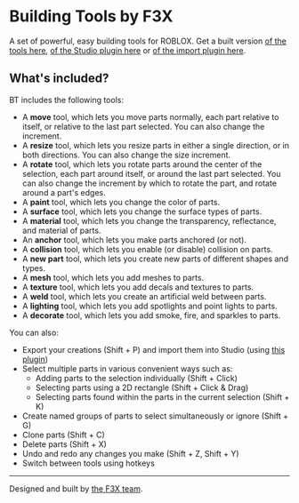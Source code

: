 Building Tools by F3X
=========================
A set of powerful, easy building tools for ROBLOX. Get a built version [of the tools here](http://www.roblox.com/Building-Tools-by-F3X-item?id=142785488), [of the Studio plugin here](http://www.roblox.com/Building-Tools-by-F3X-Plugin-item?id=144950355) or [of the import plugin here](http://www.roblox.com/Import-from-Building-Tools-by-F3X-item?id=142485815).

## What's included?
BT includes the following tools:
  -  A __move__ tool, which lets you move parts normally, each part relative to itself, or relative to the last part selected. You can also change the increment.
  -  A __resize__ tool, which lets you resize parts in either a single direction, or in both directions. You can also change the size increment.
  -  A __rotate__ tool, which lets you rotate parts around the center of the selection, each part around itself, or around the last part selected. You can also change the increment by which to rotate the part, and rotate around a part's edges.
  -  A __paint__ tool, which lets you change the color of parts.
  -  A __surface__ tool, which lets you change the surface types of parts.
  -  A __material__ tool, which lets you change the transparency, reflectance, and material of parts.
  -  An __anchor__ tool, which lets you make parts anchored (or not).
  -  A __collision__ tool, which lets you enable (or disable) collision on parts.
  -  A __new part__ tool, which lets you create new parts of different shapes and types.
  -  A __mesh__ tool, which lets you add meshes to parts.
  -  A __texture__ tool, which lets you add decals and textures to parts.
  -  A __weld__ tool, which lets you create an artificial weld between parts.
  -  A __lighting__ tool, which lets you add spotlights and point lights to parts.
  -  A __decorate__ tool, which lets you add smoke, fire, and sparkles to parts.

You can also:
  -  Export your creations (Shift + P) and import them into Studio (using [this plugin](http://www.roblox.com/Import-from-Building-Tools-by-F3X-item?id=142485815))
  -  Select multiple parts in various convenient ways such as:
       - Adding parts to the selection individually (Shift + Click)
       - Selecting parts using a 2D rectangle (Shift + Click & Drag)
       - Selecting parts found within the parts in the current selection (Shift + K)
  -  Create named groups of parts to select simultaneously or ignore (Shift + G)
  -  Clone parts (Shift + C)
  -  Delete parts (Shift + X)
  -  Undo and redo any changes you make (Shift + Z, Shift + Y)
  -  Switch between tools using hotkeys

---
Designed and built by [the F3X team](http://www.roblox.com/Groups/Group.aspx?gid=831895).